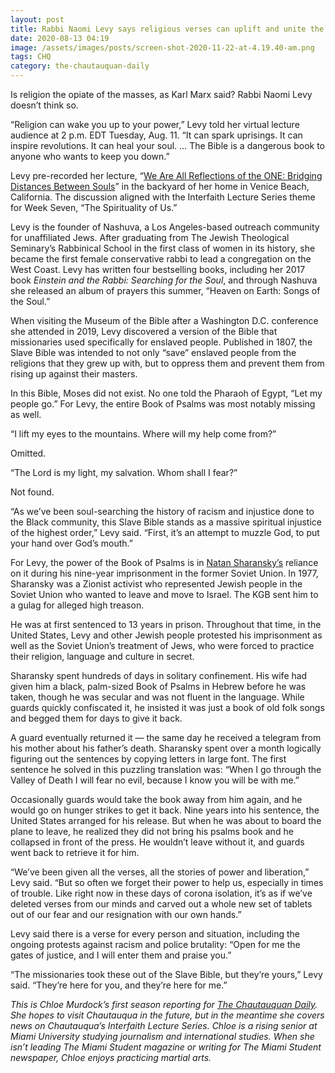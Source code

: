 ```yaml
---
layout: post
title: Rabbi Naomi Levy says religious verses can uplift and unite the oppressed
date: 2020-08-13 04:19
image: /assets/images/posts/screen-shot-2020-11-22-at-4.19.40-am.png
tags: CHQ
category: the-chautauquan-daily
---
```

Is religion the opiate of the masses, as Karl Marx said? Rabbi Naomi Levy doesn’t think so.

“Religion can wake you up to your power,” Levy told her virtual lecture audience at 2 p.m. EDT Tuesday, Aug. 11. “It can spark uprisings. It can inspire revolutions. It can heal your soul. … The Bible is a dangerous book to anyone who wants to keep you down.”

Levy pre-recorded her lecture, “[We Are All Reflections of the ONE: Bridging Distances Between Souls](https://assembly.chq.org/the-science-of-us/videos/we-are-all-reflections-of-the-one-bridging-distances-between-souls)” in the backyard of her home in Venice Beach, California. The discussion aligned with the Interfaith Lecture Series theme for Week Seven, “The Spirituality of Us.”

Levy is the founder of Nashuva, a Los Angeles-based outreach community for unaffiliated Jews. After graduating from The Jewish Theological Seminary’s Rabbinical School in the first class of women in its history, she became the first female conservative rabbi to lead a congregation on the West Coast. Levy has written four bestselling books, including her 2017 book *Einstein and the Rabbi: Searching for the Soul*, and through Nashuva she released an album of prayers this summer, “Heaven on Earth: Songs of the Soul.”

When visiting the Museum of the Bible after a Washington D.C. conference she attended in 2019, Levy discovered a version of the Bible that missionaries used specifically for enslaved people. Published in 1807, the Slave Bible was intended to not only “save” enslaved people from the religions that they grew up with, but to oppress them and prevent them from rising up against their masters.

In this Bible, Moses did not exist. No one told the Pharaoh of Egypt, “Let my people go.” For Levy, the entire Book of Psalms was most notably missing as well.

“I lift my eyes to the mountains. Where will my help come from?”

Omitted.

“The Lord is my light, my salvation. Whom shall I fear?”

Not found.

“As we’ve been soul-searching the history of racism and injustice done to the Black community, this Slave Bible stands as a massive spiritual injustice of the highest order,” Levy said. “First, it’s an attempt to muzzle God, to put your hand over God’s mouth.”

For Levy, the power of the Book of Psalms is in [Natan Sharansky’s](https://www.timesofisrael.com/natan-sharansky-gives-tips-for-quarantine-based-on-soviet-gulag/) reliance on it during his nine-year imprisonment in the former Soviet Union. In 1977, Sharansky was a Zionist activist who represented Jewish people in the Soviet Union who wanted to leave and move to Israel. The KGB sent him to a gulag for alleged high treason.

He was at first sentenced to 13 years in prison. Throughout that time, in the United States, Levy and other Jewish people protested his imprisonment as well as the Soviet Union’s treatment of Jews, who were forced to practice their religion, language and culture in secret.

Sharansky spent hundreds of days in solitary confinement. His wife had given him a black, palm-sized Book of Psalms in Hebrew before he was taken, though he was secular and was not fluent in the language. While guards quickly confiscated it, he insisted it was just a book of old folk songs and begged them for days to give it back.

A guard eventually returned it — the same day he received a telegram from his mother about his father’s death. Sharansky spent over a month logically figuring out the sentences by copying letters in large font. The first sentence he solved in this puzzling translation was: “When I go through the Valley of Death I will fear no evil, because I know you will be with me.”

Occasionally guards would take the book away from him again, and he would go on hunger strikes to get it back. Nine years into his sentence, the United States arranged for his release. But when he was about to board the plane to leave, he realized they did not bring his psalms book and he collapsed in front of the press. He wouldn’t leave without it, and guards went back to retrieve it for him.

“We’ve been given all the verses, all the stories of power and liberation,” Levy said. “But so often we forget their power to help us, especially in times of trouble. Like right now in these days of corona isolation, it’s as if we’ve deleted verses from our minds and carved out a whole new set of tablets out of our fear and our resignation with our own hands.”

Levy said there is a verse for every person and situation, including the ongoing protests against racism and police brutality: “Open for me the gates of justice, and I will enter them and praise you.”

“The missionaries took these out of the Slave Bible, but they’re yours,” Levy said. “They’re here for you, and they’re here for me.”

*This is Chloe Murdock’s first season reporting for [The Chautauquan Daily](https://chqdaily.com/author/cmurdock/). She hopes to visit Chautauqua in the future, but in the meantime she covers news on Chautauqua’s Interfaith Lecture Series. Chloe is a rising senior at Miami University studying journalism and international studies. When she isn’t leading The Miami Student magazine or writing for The Miami Student newspaper, Chloe enjoys practicing martial arts.*
